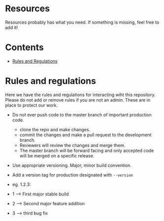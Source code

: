 # Resources
Resources probably has what you need. If something is missing, feel free to add it!

# Contents
* [Rules and Regulations](#RulesandRegs)

# Rules and regulations <a name=RulesandRegs></a>
Here we have the rules and regulations for interacting wiht this repository. Please do not add or remove rules if you are not an admin. These are in place to protect our work.

* Do not ever push code to the master branch of important production code.
  * clone the repo and make changes.
  * commit the changes and make a pull request to the development branch.
  * Reviewers will review the changes and merge them.
  * The master branch will be forward facing and only accepted code will be merged on a specific release.
 
* Use appropriate versioning. Major, minor build convention.
 * Add a version tag for production designated with `--version`
 * eg. 1.2.3:
  * 1 --> First major stable build
  * 2 --> Second major feature addition
  * 3 --> third bug fix
      

